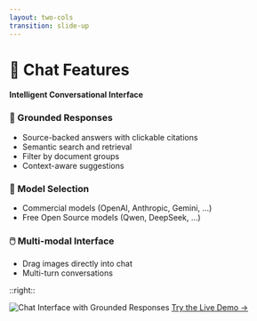 ```yaml
---
layout: two-cols
transition: slide-up
---
```


<ThemeToggle />

# <span class="slide-title">💬 Chat Features</span>

<div class="pr-6">
  <h4 class="montserrat-paragraph text-base font-bold text-green-800 dark:text-green-100 mb-4">
    Intelligent Conversational Interface
  </h4>
  
  <!-- Grounded Responses -->
  <div class="mb-4">
    <h3 class="montserrat-heading text-lg font-semibold text-gray-800 dark:text-gray-200 mb-3 flex items-center gap-2">
      <span class="text-green-500">🎯</span> Grounded Responses
    </h3>
    <ul class="space-y-2 text-sm">
      <li class="flex items-center gap-2">
        <span class="w-2 h-2 bg-green-500 rounded-full"></span>
        <span class="montserrat-paragraph">Source-backed answers with clickable citations</span>
      </li>
      <li class="flex items-center gap-2">
        <span class="w-2 h-2 bg-green-500 rounded-full"></span>
        <span class="montserrat-paragraph">Semantic search and retrieval</span>
      </li>
      <li class="flex items-center gap-2">
        <span class="w-2 h-2 bg-green-500 rounded-full"></span>
        <span class="montserrat-paragraph">Filter by document groups</span>
      </li>
      <li class="flex items-center gap-2">
        <span class="w-2 h-2 bg-green-500 rounded-full"></span>
        <span class="montserrat-paragraph">Context-aware suggestions</span>
      </li>
    </ul>
  </div>

  <!-- Model Selection -->
  <div class="mb-4">
    <h3 class="montserrat-heading text-lg font-semibold text-gray-800 dark:text-gray-200 mb-3 flex items-center gap-2">
      <span class="text-purple-500">🤖</span> Model Selection
    </h3>
    <ul class="space-y-2 text-sm">
      <li class="flex items-center gap-2">
        <span class="w-2 h-2 bg-green-500 rounded-full"></span>
        <span class="montserrat-paragraph">Commercial models (OpenAI, Anthropic, Gemini, ...)</span>
      </li>
      <li class="flex items-center gap-2">
        <span class="w-2 h-2 bg-green-500 rounded-full"></span>
        <span class="montserrat-paragraph">Free Open Source models (Qwen, DeepSeek, ...)</span>
      </li>
    </ul>
  </div>

  <!-- Multi-modal Interface -->
  <div class="mb-4">
    <h3 class="montserrat-heading text-lg font-semibold text-gray-800 dark:text-gray-200 mb-3 flex items-center gap-2">
      <span class="text-blue-500">🖱️</span> Multi-modal Interface
    </h3>
    <ul class="space-y-2 text-sm">
      <li class="flex items-center gap-2">
        <span class="w-2 h-2 bg-green-500 rounded-full"></span>
        <span class="montserrat-paragraph">Drag images directly into chat</span>
      </li>
      <li class="flex items-center gap-2">
        <span class="w-2 h-2 bg-green-500 rounded-full"></span>
        <span class="montserrat-paragraph">Multi-turn conversations</span>
      </li>
    </ul>
  </div>

  <!-- Document Filtering -->
  <!-- <div class="mb-4">
    <h3 class="montserrat-heading text-lg font-semibold text-gray-800 dark:text-gray-200 mb-3 flex items-center gap-2">
      <span class="text-purple-500">🔍</span> Smart Filtering
    </h3>
    <ul class="space-y-2 text-sm">
      
    </ul>
  </div> -->

</div>

::right::

<!-- Screenshot -->
<div class="pl-6 h-[500px] flex flex-col items-center justify-center">
  <img src="/images/banner_step_002.png" alt="Chat Interface with Grounded Responses" class="max-w-5xl max-h-[450px] rounded-lg shadow-lg object-contain" />
  <a href="https://uiuc.chat/cropwizard-1.5" target="_blank" class="montserrat-paragraph text-lg text-illinois-blue dark:text-illinois-orange font-bold mt-2 border-b border-solid border-illinois-blue dark:border-illinois-orange">
    Try the Live Demo →
  </a>
</div>

<!-- CTA to live demo -->
<div class="mt-2 text-center">
  
</div>

<!--
Chat features slide:
- Drag-based interface for instant content processing
- Grounded responses with source citations and confidence scoring
- Document filtering by groups for targeted responses
Using banner_step_002.png as the screenshot
--> 